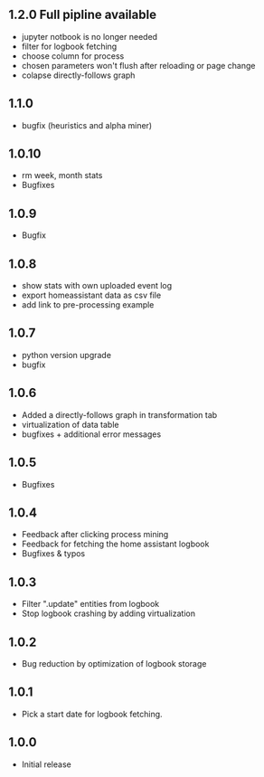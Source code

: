 <!-- https://developers.home-assistant.io/docs/add-ons/presentation#keeping-a-changelog -->

## 1.2.0 Full pipline available

- jupyter notbook is no longer needed
- filter for logbook fetching
- choose column for process
- chosen parameters won't flush after reloading or page change
- colapse directly-follows graph

## 1.1.0

- bugfix (heuristics and alpha miner)

## 1.0.10

- rm week, month stats
- Bugfixes

## 1.0.9

- Bugfix

## 1.0.8

- show stats with own uploaded event log
- export homeassistant data as csv file
- add link to pre-processing example

## 1.0.7

- python version upgrade
- bugfix

## 1.0.6

- Added a directly-follows graph in transformation tab
- virtualization of data table
- bugfixes + additional error messages

## 1.0.5

- Bugfixes

## 1.0.4

- Feedback after clicking process mining
- Feedback for fetching the home assistant logbook
- Bugfixes & typos

## 1.0.3

- Filter ".update" entities from logbook
- Stop logbook crashing by adding virtualization

## 1.0.2

- Bug reduction by optimization of logbook storage

## 1.0.1

- Pick a start date for logbook fetching.

## 1.0.0

- Initial release
